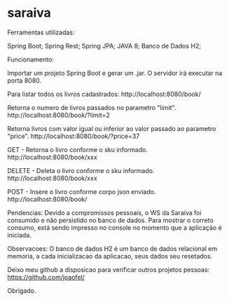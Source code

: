 # saraiva

Ferramentas utilizadas:

Spring Boot;
Spring Rest;
Spring JPA;
JAVA 8;
Banco de Dados H2;

Funcionamento:

Importar um projeto Spring Boot e gerar um .jar.
O servidor irá executar na porta 8080.

Para listar todos os livros cadastrados:
http://localhost:8080/book/

Retorna o numero de livros passados no parametro "limit".
http://localhost:8080/book/?limit=2

Retorna livros com valor igual ou inferior ao valor passado ao parametro "price".
http://localhost:8080/book/?price=37

GET - Retorna o livro conforme o sku informado.
http://localhost:8080/book/xxx

DELETE - Deleta o livro conforme o sku informado.
http://localhost:8080/book/xxx

POST - Insere o livro conforme corpo json enviado.
http://localhost:8080/book/

Pendencias:
Devido a compromissos pessoais, o WS da Saraiva foi consumido e não persistido no banco de dados.
Para mostrar o correto consumo, está sendo impresso no console no momento que a aplicação é iniciada.

Observacoes:
O banco de dados H2 é um banco de dados relacional em memoria, a cada inicializacao da aplicacao, seus dados seu resetados.

Deixo meu github a disposicao para verificar outros projetos pessoas: https://github.com/joaofel/

Obrigado.
